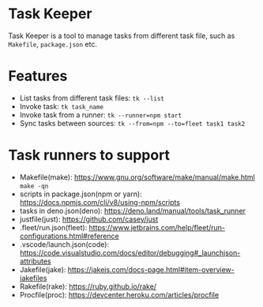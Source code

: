 Task Keeper
=================
Task Keeper is a tool to manage tasks from different task file, such as `Makefile`, `package.json` etc.

# Features

* List tasks from different task files: `tk --list`
* Invoke task: `tk task_name`
* Invoke task from a runner: `tk --runner=npm start`
* Sync tasks between sources: `tk --from=npm --to=fleet task1 task2`

# Task runners to support

* Makefile(make): https://www.gnu.org/software/make/manual/make.html `make -qn`
* scripts in package.json(npm or yarn): https://docs.npmjs.com/cli/v8/using-npm/scripts
* tasks in deno.json(deno): https://deno.land/manual/tools/task_runner
* justfile(just): https://github.com/casey/just
* .fleet/run.json(fleet): https://www.jetbrains.com/help/fleet/run-configurations.html#reference
* .vscode/launch.json(code): https://code.visualstudio.com/docs/editor/debugging#_launchjson-attributes
* Jakefile(jake): https://jakejs.com/docs-page.html#item-overview-jakefiles
* Rakefile(rake): https://ruby.github.io/rake/
* Procfile(proc): https://devcenter.heroku.com/articles/procfile

